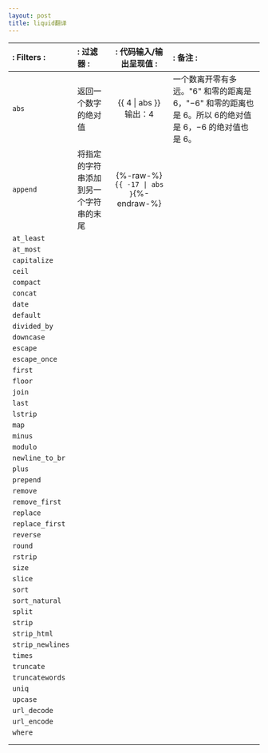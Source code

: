 ```yaml
---
layout: post
title: liquid翻译
---
```


| :     Filters   : | :        过滤器         : | :    代码输入/输出呈现值         : |:                     备注                   : |
| :---------------- | :----------------------- |:------------------:|:---------------------------------------------------- |
|  `abs`            | 返回一个数字的绝对值       |&#123;&#123; 4 &#124; abs &#125;&#125;<br>输出：4|一个数离开零有多远。"6" 和零的距离是 6，"−6" 和零的距离也是 6。所以 6的绝对值是 6，−6 的绝对值也是 6。       |
|  `append`         |将指定的字符串添加到另一个字符串的末尾| {%-raw-%}`{{ -17 \| abs }`{%-endraw-%} |   |
|  `at_least`       |                          |                   |
|  `at_most`        |                          |                   |
|  `capitalize`     |                          |                   |
|  `ceil`           |                          |                   |
|  `compact`        |                          |                   |
|  `concat`         |                          |                   |
|  `date`           |                          |                   |
|  `default`        |                          |                   |
|  `divided_by`     |                          |                   |
|  `downcase`       |                          |                   |
|  `escape`         |                          |                   |
|  `escape_once`    |                          |                   |
|  `first`          |                          |                   |
|  `floor`          |                          |                   |
|  `join`           |                          |                   |
|  `last`           |                          |                   |
|  `lstrip`         |                          |                   |
|  `map`            |                          |                   |
|  `minus`          |                          |                   |
|  `modulo`         |                          |                   |
|  `newline_to_br`  |                          |                   |
|  `plus`           |                          |                   |
|  `prepend`        |                          |                   |
|  `remove`         |                          |                   |
|  `remove_first`   |                          |                   |
|  `replace`        |                          |                   |
|  `replace_first`  |                          |                   |
|  `reverse`        |                          |                   |
|  `round`          |                          |                   |
|  `rstrip`         |                          |                   |
|  `size`           |                          |                   |
|  `slice`          |                          |                   |
|  `sort`           |                          |                   |
|  `sort_natural`   |                          |                   |
|  `split`          |                          |                   |
|  `strip`          |                          |                   |
|  `strip_html`     |                          |                   |
|  `strip_newlines` |                          |                   |
|  `times`          |                          |                   |
|  `truncate`       |                          |                   |
|  `truncatewords`  |                          |                   |
|  `uniq`           |                          |                   |
|  `upcase`         |                          |                   |
|  `url_decode`     |                          |                   |
|  `url_encode`     |                          |                   |
|  `where`          |                          |                   |
|                   |                          |                   |
|                   |                          |                   |
